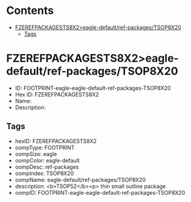 



Contents
========

* [FZEREFPACKAGESTS8X2>eagle-default/ref-packages/TSOP8X20](#fzerefpackagests8x2eagle-defaultref-packagestsop8x20)
	* [Tags](#tags)

# FZEREFPACKAGESTS8X2>eagle-default/ref-packages/TSOP8X20

- ID: FOOTPRINT-eagle-eagle-default-ref-packages-TSOP8X20
- Hex ID: FZEREFPACKAGESTS8X2
- Name: 
- Description: 

## Tags

- hexID: FZEREFPACKAGESTS8X2
- oompType: FOOTPRINT
- oompSize: eagle
- oompColor: eagle-default
- oompDesc: ref-packages
- oompIndex: TSOP8X20
- oompName: eagle-default/ref-packages/TSOP8X20
- description: &lt;b&gt;TSOP52&lt;/b&gt;&lt;p&gt;&#xD;
thin small outline package
- oompID: FOOTPRINT-eagle-eagle-default-ref-packages-TSOP8X20
